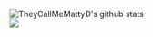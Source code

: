 

![TheyCallMeMattyD's github stats](https://github-readme-stats.vercel.app/api?username=TheyCallMeMattyD&show_icons=true&theme=tokyonight)</br>
<img src="https://github-readme-stats.vercel.app/api/top-langs/?username=TheyCallMeMattyD&theme=tokyonight" />
